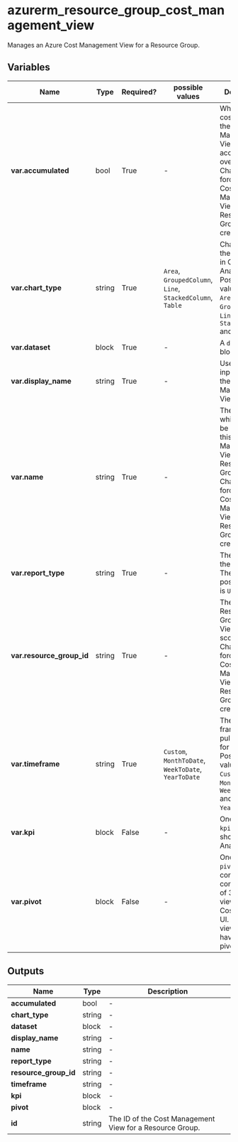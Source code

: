 # azurerm_resource_group_cost_management_view

Manages an Azure Cost Management View for a Resource Group.

## Variables

| Name | Type | Required? |  possible values |  Description |
| ---- | ---- | --------- |  ----------- | ----------- |
| **var.accumulated** | bool | True | -  |  Whether the costs data in the Cost Management View are accumulated over time. Changing this forces a new Cost Management View for a Resource Group to be created. | 
| **var.chart_type** | string | True | `Area`, `GroupedColumn`, `Line`, `StackedColumn`, `Table`  |  Chart type of the main view in Cost Analysis. Possible values are `Area`, `GroupedColumn`, `Line`, `StackedColumn` and `Table`. | 
| **var.dataset** | block | True | -  |  A `dataset` block. | 
| **var.display_name** | string | True | -  |  User visible input name of the Cost Management View. | 
| **var.name** | string | True | -  |  The name which should be used for this Cost Management View for a Resource Group. Changing this forces a new Cost Management View for a Resource Group to be created. | 
| **var.report_type** | string | True | -  |  The type of the report. The only possible value is `Usage`. | 
| **var.resource_group_id** | string | True | -  |  The ID of the Resource Group this View is scoped to. Changing this forces a new Cost Management View for a Resource Group to be created. | 
| **var.timeframe** | string | True | `Custom`, `MonthToDate`, `WeekToDate`, `YearToDate`  |  The time frame for pulling data for the report. Possible values are `Custom`, `MonthToDate`, `WeekToDate` and `YearToDate`. | 
| **var.kpi** | block | False | -  |  One or more `kpi` blocks, to show in Cost Analysis UI. | 
| **var.pivot** | block | False | -  |  One or more `pivot` blocks, containing the configuration of 3 sub-views in the Cost Analysis UI. Non table views should have three pivots. | 



## Outputs

| Name | Type | Description |
| ---- | ---- | --------- | 
| **accumulated** | bool  | - | 
| **chart_type** | string  | - | 
| **dataset** | block  | - | 
| **display_name** | string  | - | 
| **name** | string  | - | 
| **report_type** | string  | - | 
| **resource_group_id** | string  | - | 
| **timeframe** | string  | - | 
| **kpi** | block  | - | 
| **pivot** | block  | - | 
| **id** | string  | The ID of the Cost Management View for a Resource Group. | 